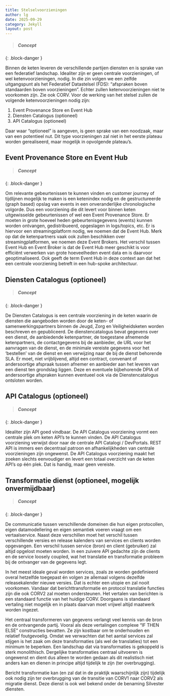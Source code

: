```yaml
---
title: Stelselvoorzieningen
author: lg
date: 2025-09-29
category: Jekyll
layout: post
---
```


> ##### Concept
{: .block-danger }

Binnen de keten leveren de verschillende partijen diensten en is sprake van een federatief landschap. Idealiter zijn er geen centrale voorzieningen, of wel ketenvoorzieningen, nodig. In die zin volgen we een zelfde uitgangspunt als het Federatief Datastelsel (FDS): “afspraken boven standaarden boven voorzieningen”. Echter zullen ketenvoorzieningen niet te voorkomen zijn. Zie ook CORV. Voor de werking van het stelsel zullen de volgende ketenvoorzieningen nodig zijn:
1. Event Provenance Store en Event Hub
2. Diensten Catalogus (optioneel)
3. API Catalogus (optioneel)

Daar waar “optioneel” is aangeven, is geen sprake van een noodzaak, maar van een potentieel nut. Dit type voorzieningen zal niet in het eerste plateau worden gerealiseerd, maar mogelijk in opvolgende plateau’s. 


Event Provenance Store en Event Hub
-------------

> ##### Concept
{: .block-danger }

Om relevante gebeurtenissen te kunnen vinden en customer journey of tijdlijnen mogelijk te maken is een ketenindex nodig en de gestructureerde (graph based) opslag van events in een onveranderlijke chronologische volgorde. Dus een voorziening die dit levert voor binnen keten uitgewisselde gebeurtenissen of wel een Event Provenance Store. Er moeten in grote hoeveel heden gebeurtenisgegevens (events) kunnen worden ontvangen, gedistribueerd, opgeslagen in logs/topics, etc. Er is hiervoor een streamingplatform nodig, we noemen dat de Event Hub. Merk op dat de ketenpartners vaak ook zullen beschikken over streamingplatformen, we noemen deze Event Brokers. Het verschil tussen Event Hub en Event Broker is dat de Event Hub meer geschikt is voor efficiënt verwerken van grote hoeveelheden event data en is daarvoor geoptimaliseerd. Ook geeft de term Event Hub in deze context aan dat het een centrale voorziening betreft in een hub-spoke architectuur.


Diensten Catalogus (optioneel)
-------------

> ##### Concept
{: .block-danger }

De Diensten Catalogus is een centrale voorziening in de keten waarin de diensten die aangeboden worden door de keten- of samenwerkingspartners binnen de Jeugd, Zorg en Veiligheidsketen worden beschreven en gepubliceerd. De dienstencatalogus bevat gegevens over een dienst, de aanbiedende ketenpartner, de toegestane afnemende ketenpartners, de contactgegevens bij de aanbieder, de URL voor het aanvragen van de dienst, en de minimale vereiste gegevens voor het ‘bestellen’ van de dienst en een verwijzing naar de bij de dienst behorende SLA. Er moet, niet vrijblijvend, altijd een contract, convenant of andersoortige afspraak tussen afnemer en aanbieder aan het leveren van een dienst ten grondslag liggen. Deze en eventuele bijbehorende DPIA of andersoortige afspraken kunnen eventueel ook via de Dienstencatalogus ontsloten worden.


API Catalogus (optioneel)
-------------

> ##### Concept
{: .block-danger }

Idealiter zijn API goed vindbaar. De API Catalogus voorziening vormt een centrale plek om keten API’s te kunnen vinden. De API Catalogus voorziening verwijst door naar de centrale API Catalogi / DevPortals. REST API is immers een decentraal patroon en afhankelijkheden van centrale voorzieningen zijn ongewenst. De API Catalogus voorziening maakt het zoeken slechts eenvoudiger en levert een totaal overzicht van de keten API’s op één plek. Dat is handig, maar geen vereiste.


Transformatie dienst (optioneel, mogelijk onvermijdbaar)
-------------

> ##### Concept
{: .block-danger }

De communicatie tussen verschillende domeinen die hun eigen protocollen, eigen datamodellering en eigen semantiek voeren vraagt om een vertaalservice. Naast deze verschillen moet het verschil tussen verschillende versies en release kalenders van services en clients worden opgevangen. Een verschil tussen service (bron) en client (gebruiker) zal altijd opgelost moeten worden. In een zuivere API gedachte zijn de clients en de service loosely coupled, wat het translatie en transformatie probleem bij de ontvanger van de gegevens legt. 

In het meest ideale geval worden services, zoals ze worden gedefinieerd overal hetzelfde toegepast én volgen ze allemaal volgens dezelfde releasekalender nieuwe versies. Dat is echter een utopie en zal nooit voorkomen. Vandaar dat berichttransformatie en protocol translatie functies zijn die ook CORV2 zal moeten ondersteunen. Het vertalen van berichten is een standaard functie van het huidige CORV. Doorgaans is standaard vertaling niet mogelijk en in plaats daarvan moet vrijwel altijd maatwerk worden ingezet. 

Het centraal transformeren van gegevens verlangt veel kennis van de bron en de ontvangende partij. Vooral als deze vertalingen complexe “IF THEN ELSE” constructies bevatten. Ze zijn kostbaar om te onderhouden en relatief foutgevoelig. Omdat we verwachten dat het aantal services zal stijgen is het zaak om deze transformaties (als wel de translaties) tot een minimum te beperken. Een landschap dat via transformaties is gekoppeld is sterk monolithisch. Dergelijke transformaties centraal uitvoeren is ongewenst en dient dus alleen te worden gedaan als dit realistisch niet anders kan en dienen in principe altijd tijdelijk te zijn (ter overbrugging).

Bericht transformatie kan (en zal dat in de praktijk waarschijnlijk zijn) tijdelijk ook nodig zijn ter overbrugging van de transitie van CORV1 naar CORV2 als migratie dienst. Deze dienst is ook wel bekend onder de benaming Silvester diensten. 


